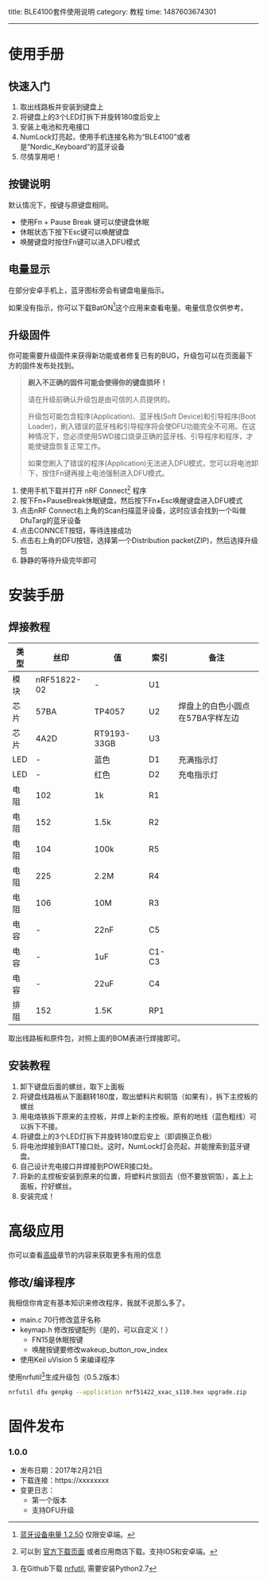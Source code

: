 title: BLE4100套件使用说明
category: 教程
time: 1487603674301

---

# 使用手册

## 快速入门

1. 取出线路板并安装到键盘上
2. 将键盘上的3个LED灯拆下并旋转180度后安上
3. 安装上电池和充电接口
4. NumLock灯亮起，使用手机连接名称为“BLE4100”或者是“Nordic_Keyboard”的蓝牙设备
5. 尽情享用吧！

## 按键说明

默认情况下，按键与原键盘相同。

- 使用Fn + Pause Break 键可以使键盘休眠
- 休眠状态下按下Esc键可以唤醒键盘
- 唤醒键盘时按住Fn键可以进入DFU模式

## 电量显示

在部分安卓手机上，蓝牙图标旁会有键盘电量指示。

如果没有指示，你可以下载BatON[^1]这个应用来查看电量。电量信息仅供参考。

## 升级固件

你可能需要升级固件来获得新功能或者修复已有的BUG，升级包可以在页面最下方的固件发布处找到。

> **刷入不正确的固件可能会使得你的键盘损坏！**
>
> 请在升级前确认升级包是由可信的人员提供的。
>
> 升级包可能包含程序(Application)、蓝牙栈(Soft Device)和引导程序(Boot Loader)，刷入错误的蓝牙栈和引导程序将会使DFU功能完全不可用。在这种情况下，您必须使用SWD接口烧录正确的蓝牙栈、引导程序和程序，才能使键盘恢复正常工作。
>
> 如果您刷入了错误的程序(Application)无法进入DFU模式，您可以将电池卸下，按住Fn键再接上电池强制进入DFU模式。

1. 使用手机下载并打开 nRF Connect[^2] 程序
2. 按下Fn+PauseBreak休眠键盘，然后按下Fn+Esc唤醒键盘进入DFU模式
3. 点击nRF Connect右上角的Scan扫描蓝牙设备，这时应该会找到一个叫做DfuTarg的蓝牙设备
4. 点击CONNCET按钮，等待连接成功
5. 点击右上角的DFU按钮，选择第一个Distribution packet(ZIP)，然后选择升级包
6. 静静的等待升级完毕即可

# 安装手册

## 焊接教程

| 类型   | 丝印          | 值           | 索引    | 备注                 |
| ---- | ----------- | ----------- | ----- | ------------------ |
| 模块   | nRF51822-02 | -           | U1    |                    |
| 芯片   | 57BA        | TP4057      | U2    | 焊盘上的白色小圆点在57BA字样左边 |
| 芯片   | 4A2D        | RT9193-33GB | U3    |                    |
| LED  | -           | 蓝色          | D1    | 充满指示灯              |
| LED  | -           | 红色          | D2    | 充电指示灯              |
| 电阻   | 102         | 1k          | R1    |                    |
| 电阻   | 152         | 1.5k        | R2    |                    |
| 电阻   | 104         | 100k        | R5    |                    |
| 电阻   | 225         | 2.2M        | R4    |                    |
| 电阻   | 106         | 10M         | R3    |                    |
| 电容   | -           | 22nF        | C5    |                    |
| 电容   | -           | 1uF         | C1-C3 |                    |
| 电容   | -           | 22uF        | C4    |                    |
| 排阻   | 152         | 1.5K        | RP1   |                    |

取出线路板和原件包，对照上面的BOM表进行焊接即可。

## 安装教程

1. 卸下键盘后面的螺丝，取下上面板
2. 将键盘线路板从下面翻转180度，取出塑料片和铜箔（如果有），拆下主控板的螺丝
3. 用电烙铁拆下原来的主控板，并焊上新的主控板。原有的地线（蓝色粗线）可以拆下不接。
4. 将键盘上的3个LED灯拆下并旋转180度后安上（即调换正负极）
5. 将电池焊接到BATT接口处。这时，NumLock灯会亮起，并能搜索到蓝牙键盘。
6. 自己设计充电接口并焊接到POWER接口处。
7. 将新的主控板安装到原来的位置，将塑料片放回去（但不要放铜箔），盖上上面板，拧好螺丝。
8. 安装完成！

# 高级应用

你可以查看[高级](advanced)章节的内容来获取更多有用的信息

## 修改/编译程序

我相信你肯定有基本知识来修改程序，我就不说那么多了。

- main.c 70行修改蓝牙名称
- keymap.h 修改按键配列（是的，可以自定义！）
  - FN15是休眠按键
  - 唤醒按键要修改wakeup_button_row_index
- 使用Keil uVision 5 来编译程序

使用nrfutil[^3]生成升级包（0.5.2版本）

```bash
nrfutil dfu genpkg --application nrf51422_xxac_s110.hex upgrade.zip
```

# 固件发布

### 1.0.0

- 发布日期：2017年2月21日
- 下载连接：https://xxxxxxxx
- 变更日志：
  - 第一个版本
  - 支持DFU升级

[^1]: [蓝牙设备电量 1.2.50](http://www.coolapk.com/apk/com.limi.baton) 仅限安卓端。
[^2]: 可以到 [官方下载页面](http://www.nordicsemi.com/eng/Products/Nordic-mobile-Apps/nRF-Connect-for-mobile-previously-called-nRF-Master-Control-Panel) 或者应用商店下载。支持IOS和安卓端。
[^3]: 在Github下载 [nrfutil](https://github.com/NordicSemiconductor/pc-nrfutil/releases/tag/v0.5.2), 需要安装Python2.7